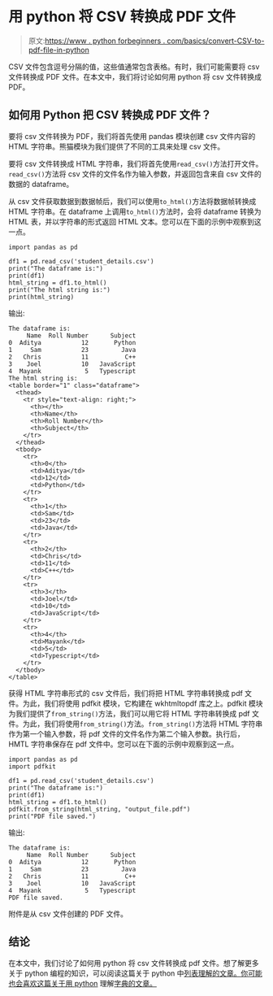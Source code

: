 # 用 python 将 CSV 转换成 PDF 文件

> 原文:[https://www . python forbeginners . com/basics/convert-CSV-to-pdf-file-in-python](https://www.pythonforbeginners.com/basics/convert-csv-to-pdf-file-in-python)

CSV 文件包含逗号分隔的值，这些值通常包含表格。有时，我们可能需要将 csv 文件转换成 PDF 文件。在本文中，我们将讨论如何用 python 将 csv 文件转换成 PDF。

## 如何用 Python 把 CSV 转换成 PDF 文件？

要将 csv 文件转换为 PDF，我们将首先使用 pandas 模块创建 csv 文件内容的 HTML 字符串。熊猫模块为我们提供了不同的工具来处理 csv 文件。

要将 csv 文件转换成 HTML 字符串，我们将首先使用`read_csv()`方法打开文件。`read_csv()`方法将 csv 文件的文件名作为输入参数，并返回包含来自 csv 文件的数据的 dataframe。

从 csv 文件获取数据到数据帧后，我们可以使用`to_html()`方法将数据帧转换成 HTML 字符串。在 dataframe 上调用`to_html()`方法时，会将 dataframe 转换为 HTML 表，并以字符串的形式返回 HTML 文本。您可以在下面的示例中观察到这一点。

```
import pandas as pd

df1 = pd.read_csv('student_details.csv')
print("The dataframe is:")
print(df1)
html_string = df1.to_html()
print("The html string is:")
print(html_string)
```

输出:

```
The dataframe is:
     Name  Roll Number      Subject
0  Aditya           12       Python
1     Sam           23         Java
2   Chris           11          C++
3    Joel           10   JavaScript
4  Mayank            5   Typescript
The html string is:
<table border="1" class="dataframe">
  <thead>
    <tr style="text-align: right;">
      <th></th>
      <th>Name</th>
      <th>Roll Number</th>
      <th>Subject</th>
    </tr>
  </thead>
  <tbody>
    <tr>
      <th>0</th>
      <td>Aditya</td>
      <td>12</td>
      <td>Python</td>
    </tr>
    <tr>
      <th>1</th>
      <td>Sam</td>
      <td>23</td>
      <td>Java</td>
    </tr>
    <tr>
      <th>2</th>
      <td>Chris</td>
      <td>11</td>
      <td>C++</td>
    </tr>
    <tr>
      <th>3</th>
      <td>Joel</td>
      <td>10</td>
      <td>JavaScript</td>
    </tr>
    <tr>
      <th>4</th>
      <td>Mayank</td>
      <td>5</td>
      <td>Typescript</td>
    </tr>
  </tbody>
</table>
```

获得 HTML 字符串形式的 csv 文件后，我们将把 HTML 字符串转换成 pdf 文件。为此，我们将使用 pdfkit 模块，它构建在 wkhtmltopdf 库之上。pdfkit 模块为我们提供了`from_string()`方法，我们可以用它将 HTML 字符串转换成 pdf 文件。为此，我们将使用`from_string()`方法。`from_string()`方法将 HTML 字符串作为第一个输入参数，将 pdf 文件的文件名作为第二个输入参数。执行后，HMTL 字符串保存在 pdf 文件中。您可以在下面的示例中观察到这一点。

```
import pandas as pd
import pdfkit

df1 = pd.read_csv('student_details.csv')
print("The dataframe is:")
print(df1)
html_string = df1.to_html()
pdfkit.from_string(html_string, "output_file.pdf")
print("PDF file saved.")
```

输出:

```
The dataframe is:
     Name  Roll Number      Subject
0  Aditya           12       Python
1     Sam           23         Java
2   Chris           11          C++
3    Joel           10   JavaScript
4  Mayank            5   Typescript
PDF file saved.
```

附件是从 csv 文件创建的 PDF 文件。

## 结论

在本文中，我们讨论了如何用 python 将 csv 文件转换成 pdf 文件。想了解更多关于 python 编程的知识，可以阅读这篇关于 python 中[列表理解的文章。你可能也会喜欢这篇关于用 python](https://www.pythonforbeginners.com/basics/list-comprehensions-in-python) 理解[字典的文章。](https://www.pythonforbeginners.com/dictionary/dictionary-comprehension-in-python)